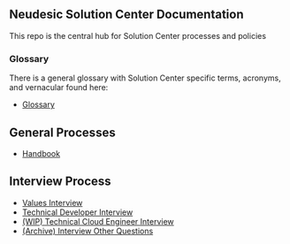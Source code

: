 ## Neudesic Solution Center Documentation

This repo is the central hub for Solution Center processes and policies

### Glossary

There is a general glossary with Solution Center specific terms, acronyms, and vernacular found here:

* [Glossary](glossary.md)

## General Processes

* [Handbook](process/handbook/README.md)

## Interview Process

* [Values Interview](process/interviews/interview-values-developer.md)
* [Technical Developer Interview](process/interviews/interview-technical-developer.md)
* [(WIP) Technical Cloud Engineer Interview](process/interviews/WIP-interview-values-cloud-engineer.md)
* [(Archive) Interview Other Questions](process/interviews/interview-other-question-bank.md)

